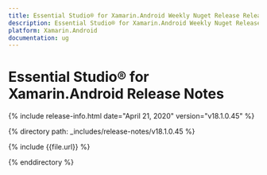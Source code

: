 ```yaml
---
title: Essential Studio® for Xamarin.Android Weekly Nuget Release Release Notes  
description: Essential Studio® for Xamarin.Android Weekly Nuget Release Release Notes  
platform: Xamarin.Android
documentation: ug
---
```


# Essential Studio® for Xamarin.Android  Release Notes  

{% include release-info.html date="April 21, 2020"  version="v18.1.0.45" %} 


{% directory path: _includes/release-notes/v18.1.0.45 %}

{% include {{file.url}} %}

{% enddirectory %}